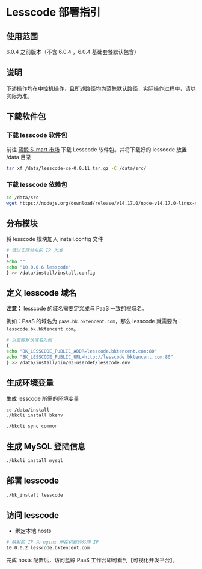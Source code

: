 # Lesscode 部署指引

## 使用范围

6.0.4 之前版本（不含 6.0.4 ，6.0.4 基础套餐默认包含）

## 说明

下述操作均在中控机操作，且所述路径均为蓝鲸默认路径，实际操作过程中，请以实际为准。


## 下载软件包

### 下载 lesscode 软件包

前往 [蓝鲸 S-mart 市场](https://bk.tencent.com/s-mart/market) 下载 Lesscode 软件包。并将下载好的 lesscode 放置 /data 目录

```bash
tar xf /data/lesscode-ce-0.0.11.tar.gz -C /data/src/
```

### 下载 lesscode 依赖包

```bash
cd /data/src
wget https://nodejs.org/download/release/v14.17.0/node-v14.17.0-linux-x64.tar.gz
```

## 分布模块

将 lesscode 模块加入 install.config 文件

```bash
# 请以实际分布的 IP 为准
{
echo ""
echo "10.0.0.6 lesscode" 
} >> /data/install/install.config
```

## 定义 lesscode 域名

**注意：** lesscode 的域名需要定义成与 PaaS 一致的根域名。

例如：PaaS 的域名为 `paas.bk.bktencent.com`，那么 lesscode 就需要为：`lesscode.bk.bktencent.com`。

```bash
# 以蓝鲸默认域名为例
{
echo "BK_LESSCODE_PUBLIC_ADDR=lesscode.bktencent.com:80"
echo "BK_LESSCODE_PUBLIC_URL=http://lesscode.bktencent.com:80"
} >> /data/install/bin/03-userdef/lesscode.env

```

## 生成环境变量

生成 lesscode 所需的环境变量

```bash
cd /data/install
./bkcli install bkenv

./bkcli sync common
```

## 生成 MySQL 登陆信息

```bash
./bkcli install mysql
```

## 部署 lesscode

```bash
./bk_install lesscode
```

## 访问 lesscode

- 绑定本地 hosts

```bash
# 映射的 IP 为 nginx 所在机器的外网 IP
10.0.0.2 lesscode.bktencent.com
```

完成 hosts 配置后，访问蓝鲸 PaaS 工作台即可看到【可视化开发平台】。
